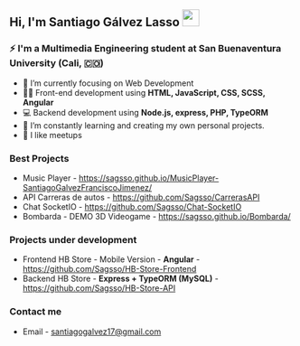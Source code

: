 ## Hi, I'm Santiago Gálvez Lasso <img src="https://raw.githubusercontent.com/iampavangandhi/iampavangandhi/master/gifs/Hi.gif" width="30px"></h2>


### ⚡ I'm a Multimedia Engineering student at San Buenaventura University (Cali, 🇨🇴) 

- 🔭 I’m currently focusing on Web Development
- :man_technologist: Front-end development using **HTML, JavaScript, CSS, SCSS, Angular**
- :computer: Backend development using **Node.js, express, PHP, TypeORM**
- 🌱 I’m constantly learning and creating my own personal projects.
- 🤝 I like meetups

### Best Projects
- Music Player - https://sagsso.github.io/MusicPlayer-SantiagoGalvezFranciscoJimenez/
- API Carreras de autos - https://github.com/Sagsso/CarrerasAPI
- Chat SocketIO - https://github.com/Sagsso/Chat-SocketIO
- Bombarda - DEMO 3D Videogame - https://sagsso.github.io/Bombarda/

### Projects under development
- Frontend HB Store - Mobile Version - **Angular** - https://github.com/Sagsso/HB-Store-Frontend
- Backend HB Store - **Express + TypeORM (MySQL)** - https://github.com/Sagsso/HB-Store-API


### Contact me
- Email - santiagogalvez17@gmail.com
